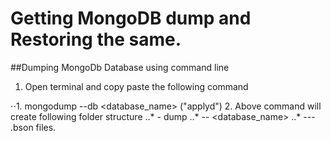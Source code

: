 # Getting MongoDB dump and Restoring the same.

##Dumping MongoDb Database using command line
    
1. Open terminal and copy paste the following command

⋅⋅1. mongodump --db <database_name> ("applyd")
2. Above command will create following folder structure
..* - dump
..*  -- <database_name>
..*   --- .bson files.
